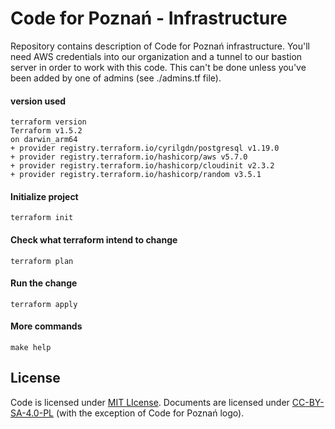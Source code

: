 # Code for Poznań - Infrastructure

Repository contains description of Code for Poznań infrastructure.
You'll need AWS credentials into our organization and a tunnel to our bastion server 
in order to work with this code. This can't be done unless you've been added by one of admins (see ./admins.tf file).

#### version used

```shell
terraform version
Terraform v1.5.2
on darwin_arm64
+ provider registry.terraform.io/cyrilgdn/postgresql v1.19.0
+ provider registry.terraform.io/hashicorp/aws v5.7.0
+ provider registry.terraform.io/hashicorp/cloudinit v2.3.2
+ provider registry.terraform.io/hashicorp/random v3.5.1
```


#### Initialize project

```
terraform init
```


#### Check what terraform intend to change

```
terraform plan
```


#### Run the change

```
terraform apply
```


#### More commands

```
make help
```

## License

Code is licensed under [MIT LIcense](./LICENSE).
Documents are licensed under [CC-BY-SA-4.0-PL](https://creativecommons.org/licenses/by-sa/4.0/deed.pl) (with the exception of Code for Poznań logo).
